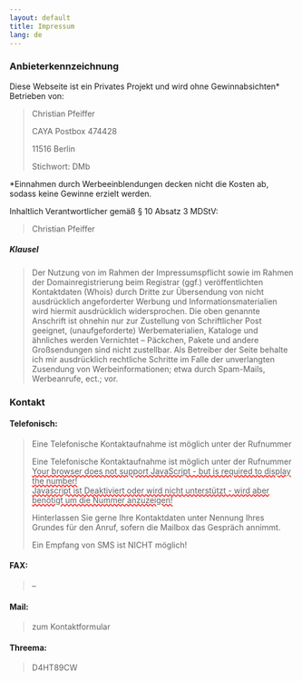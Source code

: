 ```yaml
---
layout: default
title: Impressum
lang: de
---
```


### Anbieterkennzeichnung
Diese Webseite ist ein Privates Projekt und wird ohne Gewinnabsichten* Betrieben von:

> Christian Pfeiffer
> 
> CAYA Postbox 474428
> 
> 11516 Berlin
>  
> Stichwort: DMb

*Einnahmen durch Werbeeinblendungen decken nicht die Kosten ab, sodass keine Gewinne erzielt werden.

Inhaltlich Verantwortlicher gemäß § 10 Absatz 3 MDStV:

> Christian Pfeiffer

##### Klausel
> Der Nutzung von im Rahmen der Impressumspflicht sowie im Rahmen der Domainregistrierung beim Registrar (ggf.) veröffentlichten Kontaktdaten (Whois) durch Dritte zur Übersendung von nicht ausdrücklich angeforderter Werbung und Informationsmaterialien wird hiermit ausdrücklich widersprochen.
> Die oben genannte Anschrift ist ohnehin nur zur Zustellung von Schriftlicher Post geeignet, (unaufgeforderte) Werbematerialien, Kataloge und ähnliches werden Vernichtet – Päckchen, Pakete und andere Großsendungen sind nicht zustellbar.
> Als Betreiber der Seite behalte ich mir ausdrücklich rechtliche Schritte im Falle der unverlangten Zusendung von Werbeinformationen; etwa durch Spam-Mails, Werbeanrufe, ect.; vor.

 

### Kontakt

#### Telefonisch:
> Eine Telefonische Kontaktaufnahme ist möglich unter der Rufnummer
> <p>Eine Telefonische Kontaktaufnahme ist möglich unter der Rufnummer<br><script>// Function to reverse string function ReverseString(str) {    return str.split('').reverse().join('') }    // Function call  document.write(ReverseString("923 gizfnüfdnuiewztrednuhreiv 87 shces 510 )0( 9400")) </script> <noscript><span style="text-decoration: underline wavy red; ">Your browser does not support JavaScript - but is required to display the number! <br/>Javascript ist Deaktiviert oder wird nicht unterstützt - wird aber benötigt um die Nummer anzuzeigen!</span></noscript>
>  
> Hinterlassen Sie gerne Ihre Kontaktdaten unter Nennung Ihres
> Grundes für den Anruf, sofern die Mailbox das Gespräch annimmt.
>  
> Ein Empfang von SMS ist NICHT möglich!

#### FAX:
> –

#### Mail:
> zum Kontaktformular

#### Threema:
> D4HT89CW
